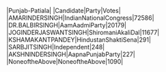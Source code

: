  
|Punjab-Patiala|
|Candidate|Party|Votes|
|AMARINDERSINGH|IndianNationalCongress|72586|
|DR.BALBIRSINGH|AamAadmiParty|20179|
|JOGINDERJASWANTSINGH|ShiromaniAkaliDal|11677|
|KSHAMAKANTPANDEY|HindustanShaktiSena|291|
|SARBJITSINGH|Independent|248|
|AKSHNINDERSINGH|AapnaPunjabParty|227|
|NoneoftheAbove|NoneoftheAbove|1090|
